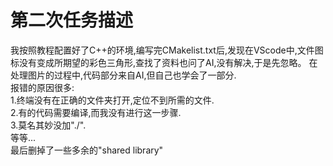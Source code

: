 # 第二次任务描述
我按照教程配置好了C++的环境,编写完CMakelist.txt后,发现在VScode中,文件图标没有变成所期望的彩色三角形,查找了资料也问了AI,没有解决,于是先忽略。 
在处理图片的过程中,代码部分来自AI,但自己也学会了一部分.  
报错的原因很多:  
1.终端没有在正确的文件夹打开,定位不到所需的文件.  
2.有的代码需要编译,而我没有进行这一步骤.  
3.莫名其妙没加"./".  
等等...  
最后删掉了一些多余的"shared library"  

